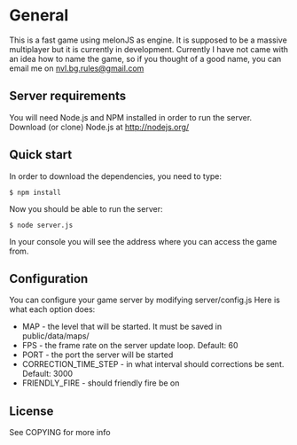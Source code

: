 General
=======

This is a fast game using melonJS as engine. It is supposed to be a massive multiplayer but it is currently in development. Currently I have not came with an idea how to name the game, so if you thought of a good name, you can email me on nvl.bg.rules@gmail.com


Server requirements
-------------------
You will need Node.js and NPM installed in order to run the server. Download (or clone) Node.js at http://nodejs.org/

Quick start
-----------
In order to download the dependencies, you need to type:

`$ npm install`

Now you should be able to run the server:

`$ node server.js`

In your console you will see the address where you can access the game from.

Configuration
-------------
You can configure your game server by modifying server/config.js
Here is what each option does:

- MAP - the level that will be started. It must be saved in public/data/maps/
- FPS - the frame rate on the server update loop. Default: 60
- PORT - the port the server will be started
- CORRECTION_TIME_STEP - in what interval should corrections be sent. Default: 3000
- FRIENDLY_FIRE - should friendly fire be on

License
-------
See COPYING for more info
